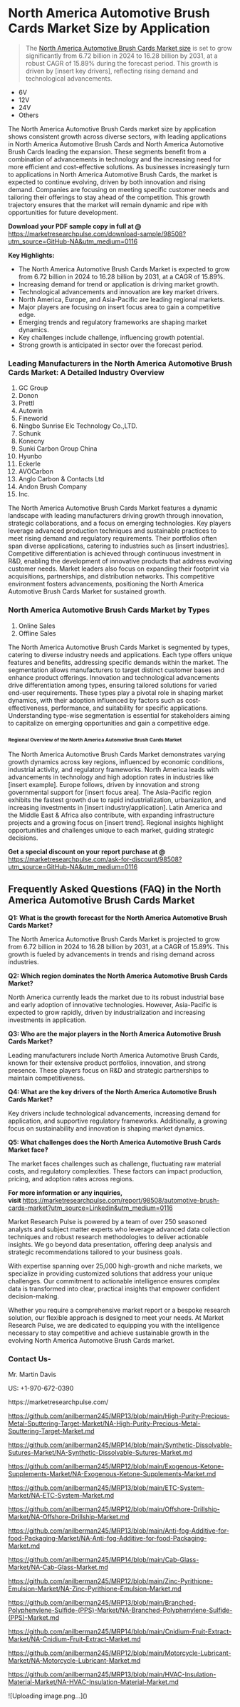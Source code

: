 <h1>North America Automotive Brush Cards Market&nbsp;Size by Application</h1><blockquote><p>The <a href="https://marketresearchpulse.com/download-sample/98508?utm_source=GitHub-NA&amp;utm_medium=0116">North America Automotive Brush Cards Market size</a> is set to grow significantly from 6.72 billion in 2024 to 16.28 billion by 2031, at a robust CAGR of 15.89% during the forecast period. This growth is driven by [insert key drivers], reflecting rising demand and technological advancements.</p></blockquote><ul><li>6V<li> 12V<li> 24V<li> Others</li></ul><p>The North America Automotive Brush Cards market size by application shows consistent growth across diverse sectors, with leading applications in North America Automotive Brush Cards and North America Automotive Brush Cards leading the expansion. These segments benefit from a combination of advancements in technology and the increasing need for more efficient and cost-effective solutions. As businesses increasingly turn to applications in North America Automotive Brush Cards, the market is expected to continue evolving, driven by both innovation and rising demand. Companies are focusing on meeting specific customer needs and tailoring their offerings to stay ahead of the competition. This growth trajectory ensures that the market will remain dynamic and ripe with opportunities for future development.</p><p><strong>Download your PDF sample copy in full at @ </strong><a href="https://marketresearchpulse.com/download-sample/98508?utm_source=GitHub-NA&amp;utm_medium=0116">https://marketresearchpulse.com/download-sample/98508?utm_source=GitHub-NA&amp;utm_medium=0116</a></p><p><strong>Key Highlights: </strong></p><ul><li>The North America Automotive Brush Cards Market is expected to grow from 6.72 billion in 2024 to 16.28 billion by 2031, at a CAGR of 15.89%.</li><li>Increasing demand for trend or application is driving market growth.</li><li>Technological advancements and innovation are key market drivers.</li><li>North America, Europe, and Asia-Pacific are leading regional markets.</li><li>Major players are focusing on insert focus area to gain a competitive edge.</li><li>Emerging trends and regulatory frameworks are shaping market dynamics.</li><li>Key challenges include challenge, influencing growth potential.</li><li>Strong growth is anticipated in sector over the forecast period.</li></ul><h3>Leading Manufacturers in the North America Automotive Brush Cards Market: A Detailed Industry Overview</h3><ol><li>GC Group</li><li>Donon</li><li>Prettl</li><li>Autowin</li><li>Fineworld</li><li>Ningbo Sunrise Elc Technology Co.,LTD.</li><li>Schunk</li><li>Konecny</li><li>Sunki Carbon Group China</li><li>Hyunbo</li><li>Eckerle</li><li>AVOCarbon</li><li>Anglo Carbon & Contacts Ltd</li><li>Andon Brush Company</li><li>Inc.</li></ol><div class="flex max-w-full flex-col flex-grow"><div class="min-h-8 text-message flex w-full flex-col items-end gap-2 whitespace-normal break-words [.text-message+&amp;]:mt-5" dir="auto" data-message-author-role="assistant" data-message-id="fd8432e4-4910-450d-b182-61b7bfb0a01f" data-message-model-slug="gpt-4o"><div class="flex w-full flex-col gap-1 empty:hidden first:pt-[3px]"><div class="markdown prose w-full break-words dark:prose-invert light"><p>The North America Automotive Brush Cards Market features a dynamic landscape with leading manufacturers driving growth through innovation, strategic collaborations, and a focus on emerging technologies. Key players leverage advanced production techniques and sustainable practices to meet rising demand and regulatory requirements. Their portfolios often span diverse applications, catering to industries such as [insert industries]. Competitive differentiation is achieved through continuous investment in R&amp;D, enabling the development of innovative products that address evolving customer needs. Market leaders also focus on expanding their footprint via acquisitions, partnerships, and distribution networks. This competitive environment fosters advancements, positioning the North America Automotive Brush Cards Market for sustained growth.</p></div></div></div></div><h3>North America Automotive Brush Cards Market by Types</h3><ol><li>Online Sales<li> Offline Sales</li></ol><div class="flex max-w-full flex-col flex-grow"><div class="min-h-8 text-message flex w-full flex-col items-end gap-2 whitespace-normal break-words [.text-message+&amp;]:mt-5" dir="auto" data-message-author-role="assistant" data-message-id="084470be-0bb7-4664-bddf-5156b4f41249" data-message-model-slug="gpt-4o-mini"><div class="flex w-full flex-col gap-1 empty:hidden first:pt-[3px]"><div class="markdown prose w-full break-words dark:prose-invert light"><p>The North America Automotive Brush Cards Market is segmented by types, catering to diverse industry needs and applications. Each type offers unique features and benefits, addressing specific demands within the market. The segmentation allows manufacturers to target distinct customer bases and enhance product offerings. Innovation and technological advancements drive differentiation among types, ensuring tailored solutions for varied end-user requirements. These types play a pivotal role in shaping market dynamics, with their adoption influenced by factors such as cost-effectiveness, performance, and suitability for specific applications. Understanding type-wise segmentation is essential for stakeholders aiming to capitalize on emerging opportunities and gain a competitive edge.</p></div></div></div></div><h3><span style="font-size: 11px;">Regional Overview of the North America Automotive Brush Cards Market</span></h3><div class="flex max-w-full flex-col flex-grow"><div class="min-h-8 text-message flex w-full flex-col items-end gap-2 whitespace-normal break-words [.text-message+&amp;]:mt-5" dir="auto" data-message-author-role="assistant" data-message-id="e9038762-ce64-4e30-91c9-9bd413514231" data-message-model-slug="gpt-4o-mini"><div class="flex w-full flex-col gap-1 empty:hidden first:pt-[3px]"><div class="markdown prose w-full break-words dark:prose-invert light"><p>The North America Automotive Brush Cards Market demonstrates varying growth dynamics across key regions, influenced by economic conditions, industrial activity, and regulatory frameworks. North America leads with advancements in technology and high adoption rates in industries like [insert example]. Europe follows, driven by innovation and strong governmental support for [insert focus area]. The Asia-Pacific region exhibits the fastest growth due to rapid industrialization, urbanization, and increasing investments in [insert industry/application]. Latin America and the Middle East &amp; Africa also contribute, with expanding infrastructure projects and a growing focus on [insert trend]. Regional insights highlight opportunities and challenges unique to each market, guiding strategic decisions.</p></div></div></div></div><p><strong>Get a special discount on your report purchase at @ </strong><a href="https://marketresearchpulse.com/ask-for-discount/98508?utm_source=GitHub-NA&amp;utm_medium=0116">https://marketresearchpulse.com/ask-for-discount/98508?utm_source=GitHub-NA&amp;utm_medium=0116</a></p><h2>Frequently Asked Questions (FAQ) in the North America Automotive Brush Cards Market</h2><p><strong>Q1: What is the growth forecast for the North America Automotive Brush Cards Market?</strong></p><p>The North America Automotive Brush Cards Market is projected to grow from 6.72 billion in 2024 to 16.28 billion by 2031, at a CAGR of 15.89%. This growth is fueled by advancements in trends and rising demand across industries.</p><p><strong>Q2: Which region dominates the North America Automotive Brush Cards Market?</strong></p><p>North America currently leads the market due to its robust industrial base and early adoption of innovative technologies. However, Asia-Pacific is expected to grow rapidly, driven by industrialization and increasing investments in application.</p><p><strong>Q3: Who are the major players in the North America Automotive Brush Cards Market?</strong></p><p>Leading manufacturers include North America Automotive Brush Cards, known for their extensive product portfolios, innovation, and strong presence. These players focus on R&amp;D and strategic partnerships to maintain competitiveness.</p><p><strong>Q4: What are the key drivers of the North America Automotive Brush Cards Market?</strong></p><p>Key drivers include technological advancements, increasing demand for application, and supportive regulatory frameworks. Additionally, a growing focus on sustainability and innovation is shaping market dynamics.</p><p><strong>Q5: What challenges does the North America Automotive Brush Cards Market face?</strong></p><p>The market faces challenges such as challenge, fluctuating raw material costs, and regulatory complexities. These factors can impact production, pricing, and adoption rates across regions.</p><p><strong>For more information or any inquiries, visit&nbsp;</strong><a href="https://marketresearchpulse.com/report/98508/automotive-brush-cards-market?utm_source=Linkedin&utm_medium=0116">https://marketresearchpulse.com/report/98508/automotive-brush-cards-market?utm_source=Linkedin&utm_medium=0116</a></p><p>Market Research Pulse is powered by a team of over 250 seasoned analysts and subject matter experts who leverage advanced data collection techniques and robust research methodologies to deliver actionable insights. We go beyond data presentation, offering deep analysis and strategic recommendations tailored to your business goals.</p><p>With expertise spanning over 25,000 high-growth and niche markets, we specialize in providing customized solutions that address your unique challenges. Our commitment to actionable intelligence ensures complex data is transformed into clear, practical insights that empower confident decision-making.</p><p>Whether you require a comprehensive market report or a bespoke research solution, our flexible approach is designed to meet your needs. At Market Research Pulse, we are dedicated to equipping you with the intelligence necessary to stay competitive and achieve sustainable growth in the evolving North America Automotive Brush Cards market.</p><h3><strong>Contact Us-</strong></h3><p>Mr. Martin Davis</p><p>US: +1-970-672-0390</p><p>https://marketresearchpulse.com/</p><p><a href="https://github.com/anilberman245/MRP13/blob/main/High-Purity-Precious-Metal-Sputtering-Target-Market/NA-High-Purity-Precious-Metal-Sputtering-Target-Market.md">https://github.com/anilberman245/MRP13/blob/main/High-Purity-Precious-Metal-Sputtering-Target-Market/NA-High-Purity-Precious-Metal-Sputtering-Target-Market.md</a></p><p><a href="https://github.com/anilberman245/MRP14/blob/main/Synthetic-Dissolvable-Sutures-Market/NA-Synthetic-Dissolvable-Sutures-Market.md">https://github.com/anilberman245/MRP14/blob/main/Synthetic-Dissolvable-Sutures-Market/NA-Synthetic-Dissolvable-Sutures-Market.md</a></p><p><a href="https://github.com/anilberman245/MRP12/blob/main/Exogenous-Ketone-Supplements-Market/NA-Exogenous-Ketone-Supplements-Market.md">https://github.com/anilberman245/MRP12/blob/main/Exogenous-Ketone-Supplements-Market/NA-Exogenous-Ketone-Supplements-Market.md</a></p><p><a href="https://github.com/anilberman245/MRP13/blob/main/ETC-System-Market/NA-ETC-System-Market.md">https://github.com/anilberman245/MRP13/blob/main/ETC-System-Market/NA-ETC-System-Market.md</a></p><p><a href="https://github.com/anilberman245/MRP12/blob/main/Offshore-Drillship-Market/NA-Offshore-Drillship-Market.md">https://github.com/anilberman245/MRP12/blob/main/Offshore-Drillship-Market/NA-Offshore-Drillship-Market.md</a></p><p><a href="https://github.com/anilberman245/MRP13/blob/main/Anti-fog-Additive-for-food-Packaging-Market/NA-Anti-fog-Additive-for-food-Packaging-Market.md">https://github.com/anilberman245/MRP13/blob/main/Anti-fog-Additive-for-food-Packaging-Market/NA-Anti-fog-Additive-for-food-Packaging-Market.md</a></p><p><a href="https://github.com/anilberman245/MRP14/blob/main/Cab-Glass-Market/NA-Cab-Glass-Market.md">https://github.com/anilberman245/MRP14/blob/main/Cab-Glass-Market/NA-Cab-Glass-Market.md</a></p><p><a href="https://github.com/anilberman245/MRP12/blob/main/Zinc-Pyrithione-Emulsion-Market/NA-Zinc-Pyrithione-Emulsion-Market.md">https://github.com/anilberman245/MRP12/blob/main/Zinc-Pyrithione-Emulsion-Market/NA-Zinc-Pyrithione-Emulsion-Market.md</a></p><p><a href="https://github.com/anilberman245/MRP13/blob/main/Branched-Polyphenylene-Sulfide-(PPS)-Market/NA-Branched-Polyphenylene-Sulfide-(PPS)-Market.md">https://github.com/anilberman245/MRP13/blob/main/Branched-Polyphenylene-Sulfide-(PPS)-Market/NA-Branched-Polyphenylene-Sulfide-(PPS)-Market.md</a></p><p><a href="https://github.com/anilberman245/MRP14/blob/main/Cnidium-Fruit-Extract-Market/NA-Cnidium-Fruit-Extract-Market.md">https://github.com/anilberman245/MRP14/blob/main/Cnidium-Fruit-Extract-Market/NA-Cnidium-Fruit-Extract-Market.md</a></p><p><a href="https://github.com/anilberman245/MRP12/blob/main/Motorcycle-Lubricant-Market/NA-Motorcycle-Lubricant-Market.md">https://github.com/anilberman245/MRP12/blob/main/Motorcycle-Lubricant-Market/NA-Motorcycle-Lubricant-Market.md</a></p><p><a href="https://github.com/anilberman245/MRP13/blob/main/HVAC-Insulation-Material-Market/NA-HVAC-Insulation-Material-Market.md">https://github.com/anilberman245/MRP13/blob/main/HVAC-Insulation-Material-Market/NA-HVAC-Insulation-Material-Market.md</a></p>
![Uploading image.png…]()
